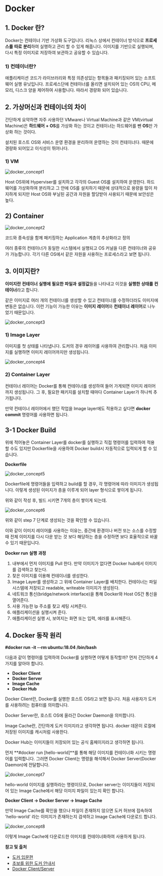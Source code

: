 <!-- ---
title: "Docker란?"
layout: post
date: 2023-08-30 13:50
headerImage: false
tags: [Blog, docker]
star: false
category: blog
author: gyuhwan
excerpt: "Docker의 개념"
--- -->

# Docker



## 1. Docker 란?

Docker는 컨테이너 기반 가상화 도구입니다. 리눅스 상에서 컨테이너 방식으로 **프로세스를** **따로** **분리**하여 실행하고 관리 할 수 있게 해줍니다. 이미지를 기반으로 실행되며, 다시 특정 이미지로 저장하여 보관하고 공유할 수 있습니다.

 

### 1) 컨테이너란?

애플리케이션 코드가 라이브러리와 특정 의존성있는 항목들과 패키징되어 있는 소프트웨어 실행 유닛입니다. 프로세스단에 컨테이너를 올리면 설치되어 있는 OS의 CPU, 메모리, 디스크 양을 제어하여 사용합니다. 따라서 경량화 되어 있습니다.

 

## 2. 가상머신과 컨테이너의 차이

간단하게 요약하면 자주 사용하던 VMware나 Virtual Machine과 같은 VM(virtual Machine)은 **하드웨어** **+ OS**를 가상화 하는 것이고 컨테이너는 하드웨어를 뺀 **OS**만 가상화 하는 것이다. 

설치된 호스트 OS와 서비스 운영 환경을 분리하여 운영하는 것이 컨테이너다. 때문에 경량화 되어있고 이식성이 뛰어나다.

 

### 1) VM

![docker_concept1](/assets/images/concept/docker_concept1.png)

Host OS위에 Hyperviser를 설치하고 각각의 Guest OS를 설치하여 운영한다. 하드웨어를 가상화하여 분리하고 그 안에 OS를 설치하기 때문에 상대적으로 용량을 많이 차지하게 되지만 Host OS와 부닐된 공간과 자원을 할당받아 사용되기 때문에 보안성은 높다.

 

## 2) Container

![docker_concept2](/assets/images/concept/docker_concept2.png)

코드와 종속성을 함께 패키징하는 Application 계층의 추상화라고 정의

여러 종류의 컨테이너가 동일한 시스템에서 실행되고 OS 커널을 다른 컨테이너와 공유가 가능합니다. 각기 다른 OS에서 같은 자원을 사용하는 프로세스라고 보면 됩니다.

 

## 3. 이미지란?

**이미지란** **컨테이너** **실행에** **필요한** **파일과** **설정값**들을 나타내고 이것을 **실행한** **상태를** **컨테이너**라고 합니다.

같은 이미지로 여러 개의 컨테이너를 생성할 수 있고 컨테이너를 수정하더라도 이미지에 변동은 없습니다. 이런 기능이 가능한 이유는 **이미지** **레이어**와 **컨테이너** **레이어**로 나누었기 때문입니다.

 

![docker_concept3](/assets/images/concept/docker_concept3.png)

### 1) Image Layer

이미지를 첫 상태를 나타냅니다. 도커의 경우 레이어를 사용하여 관리합니다. 처음 이미지를 실행하면 이미지 레이어까지만 생성됩니다.

 

 

![docker_concept4](/assets/images/concept/docker_concept4.png)

 

### 2) Container Layer

컨테이너 레이어는 Docker를 통해 컨테이너를 생성하여 들어 가게되면 이미지 레이어까지 생성됩니다. 그 후, 필요한 패키지를 설치할 때마다 Container Layer가 하나씩 추가됩니다.

만약 컨테이너 레이어에서 했던 작업을 Image layer에도 적용하고 싶다면 **docker commit** 명령어를 사용하면 됩니다.

  

## 3-1 Docker Build

위에 적어놓은 Container Layer를 docker를 실행하고 직접 명령어를 입력하여 적용할 수도 있지만 Dockerfile을 사용하여 Docker build시 자동적으로 입력되게 할 수 있습니다.

 

**Dockerfile**

![docker_concept5](/assets/images/concept/docker_concept5.png)

Dockerfile에 명령어들을 입력하고 build를 할 경우, 각 명령어에 따라 이미지가 생성됩니다. 이렇게 생성된 이미지가 층을 이루게 되어 layer 형식으로 쌓이게 됩니다.

위와 같이 작성 후, 빌드 시키면 7개의 층이 쌓이게 되는데.

![docker_concept6](/assets/images/concept/docker_concept6.png)

위와 같이 step 7 단계로 생성되는 것을 확인할 수 있습니다.

이와 같이 이미지 레이어를 사용하는 이유는, 중간에 환경이나 버전 또는 소스를 수정할 때 전체 이미지를 다시 다운 받는 것 보다 해당하는 층을 수정하면 보다 효율적으로 바꿀 수 있기 때문입니다.

 

**Docker run** **실행** **과정**

1. 내부에서 먼저 이미지를 Pull 한다. 만약 이미지가 없다면 Docker hub에서 이미지를 검색하고 찾는다.
2. 찾은 이미지를 이용해 컨테이너를 생성한다.
3. Image     Layer를 생성하고 그 위에 Container Layer를 배치한다. 컨테이너는 파일 시스템에 저장되고 readable,     writeable 이미지가 생성된다.
4. 네트워크 통신(bridge/network     interface)을 통해 Docker와 Host OS간 통신을 열어준다.
5. 사용 가능한 Ip 주소를 찾고 세팅 시켜준다.
6. 애플리케이션을 실행시켜 준다.
7. 애플리케이션 실행 시, 보여지는 화면 또는 입력, 에러를 표시해준다.

## 4. Docker 동작 원리

**#docker run -it --rm ubuntu:18.04 /bin/bash**

다음과 같이 명령어를 입력하여 Docker를 실행하면 어떻게 동작할까? 먼저 간단하게 4가지를 알아야 합니다.

- **Docker     Client**
- **Docker     Server**
- **Image     Cache**
- **Docker     Hub**

 

Docker Client란, Docker를 실행한 호스트 OS라고 보면 됩니다. 처음 사용자가 도커를 사용하려는 컴퓨터를 의미합니다.

Docker Server란, 호스트 OS에 올라간 Docker Daemon을 의미합니다.

Image Cache란, 간단하게 도커 이미지라고 생각하면 됩니다. docker 데몬이 로컬에 저장된 이미지를 캐시처럼 사용한다.

Docker Hub는 이미지들이 저장되어 있는 공식 홈페이지라고 생각하면 됩니다.

 

먼저 **#docker run [hello-world]**를 통해 해당 이미지를 컨테이너화 시키는 명령어를 입력합니다. 그러면 Docker Client는 명령을 해석해서 Docker Server(Docker Daemon)에 전달합니다.

 

 ![docker_concept7](/assets/images/concept/docker_concept7.png)

 hello-world 이미지를 실행하라는 명령이므로, Docker server는 이미지들이 저장되어 있는 Image Cache에서 해당 이미지 파일이 있는지 확인 합니다.

 

**Docker Client -> Docker Server -> Image Cache**

 

만약 Image Cache를 확인을 했으나 파일이 존재하지 않으면 도커 허브에 접속하여 'hello-world' 라는 이미지가 존재하는지 검색하고 Image Cache에 다운로드 합니다.

 

 ![docker_concept8](/assets/images/concept/docker_concept8.png)
 

이렇게 Image Cache에 다운로드한 이미지를 컨테이너화하여 사용하게 됩니다.

 

**참고 및 출처** 

- [도커 입문편](https://www.44bits.io/ko/post/easy-deploy-with-docker#도커-이미지docker-image-기초)
- [초보를 위한 도커 안내서](https://subicura.com/2017/02/10/docker-guide-for-beginners-create-image-and-deploy.html)
- [Docker Client/Server](https://macro.tistory.com/entry/Docker-Client-Server-Docker-Hub-관계-docker-run-명령)